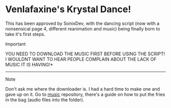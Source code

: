 # Venlafaxine's Krystal Dance!
This has been approved by SonixDev, with the dancing script (now with a nonsensical page 4, different reanimation and music) being finally born to take it's first steps.

> [!IMPORTANT]
> YOU NEED TO DOWNLOAD THE MUSIC FIRST BEFORE USING THE SCRIPT! I WOULDNT WANT TO HEAR PEOPLE COMPLAIN ABOUT THE LACK OF MUSIC IT IS HAVING!*

---

> [!NOTE]
> Don't ask me where the downloader is. I had a hard time to make one and gave up on it. Go to [music](https://github.com/testing033333/music/tree/Audio-1) repository, there's a guide on how to put the fries in the bag (audio files into the folder).
